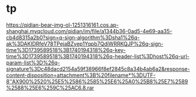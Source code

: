 # tp

https://qidian-bear-img-ol-1251316161.cos.ap-shanghai.myqcloud.com/qidian/im/file/a1344b36-0ad5-4e69-aa35-cb4d8315a2b0?sign=q-sign-algorithm%3Dsha1%26q-ak%3DAKIDRfeV78TPejaBZyep1Yqpb7QdiWRRKQJP%26q-sign-time%3D1739589518%3B1740194318%26q-key-time%3D1739589518%3B1740194318%26q-header-list%3Dhost%26q-url-param-list%3D%26q-signature%3Dc48dacd2154a59f38966f8ef2845c8a34b4ab6a2&response-content-disposition=attachment%3B%20filename*%3DUTF-8''AX900%2520%25E5%2586%2585%25E6%25A0%25B8%25E7%2589%2588%25E6%259C%25AC6.8.rar
